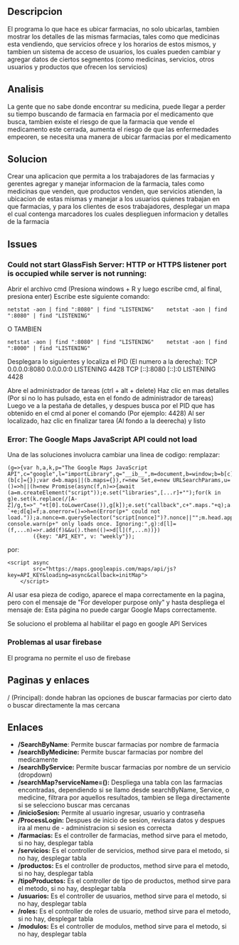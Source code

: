 ## Descripcion
El programa lo que hace es ubicar farmacias, no solo ubicarlas, tambien mostrar los detalles de las mismas farmacias, tales como que medicinas esta vendiendo, que servicios ofrece y los horarios de estos mismos, y tambien un sistema de acceso de usuarios, los cuales pueden cambiar y agregar datos de ciertos segmentos (como medicinas, servicios, otros usuarios y productos que ofrecen los servicios)

## Analisis
La gente que no sabe donde encontrar su medicina, puede llegar a perder su tiempo buscando de farmacia en farmacia por el medicamento que busca, tambien existe el riesgo de que la farmacia que vende el medicamento este cerrada, aumenta el riesgo de que las enfermedades empeoren, se necesita una manera de ubicar farmacias por el medicamento

## Solucion
Crear una aplicacion que permita a los trabajadores de las farmacias y gerentes agregar y manejar informacion de la farmacia, tales como medicinas que venden, que productos venden, que servicios atienden, la ubicacion de estas mismas y manejar a los usuarios quienes trabajan en que farmacias, y para los clientes de esos trabajadores, desplegar un mapa el cual contenga marcadores los cuales desplieguen informacion y detalles de la farmacia

## Issues
### Could not start GlassFish Server: HTTP or HTTPS listener port is occupied while server is not running:

Abrir el archivo cmd (Presiona windows + R y luego escribe cmd, al final, presiona enter)
Escribe este siguiente comando: 
```
netstat -aon | find ":8080" | find "LISTENING"    netstat -aon | find ":8080" | find "LISTENING"
```
O TAMBIEN
```
netstat -aon | find ":8080" | find "LISTENING"    netstat -aon | find ":8000" | find "LISTENING"
```
Desplegara lo siguientes y localiza el PID (El numero a la derecha):
  TCP    0.0.0.0:8080           0.0.0.0:0              LISTENING       4428
  TCP    [::]:8080              [::]:0                 LISTENING       4428

Abre el administrador de tareas (ctrl + alt + delete)
Haz clic en mas detalles (Por si no lo has pulsado, esta en el fondo de administrador de tareas)
Luego ve a la pestaña de detalles, y despues busca por el PID que has obtenido en el cmd al poner el comando (Por ejemplo: 4428)
Al ser localizado, haz clic en finalizar tarea (Al fondo a la deerecha) y listo
### Error: The Google Maps JavaScript API could not load
Una de las soluciones involucra cambiar una linea de codigo:
remplazar:
```
(g=>{var h,a,k,p="The Google Maps JavaScript API",c="google",l="importLibrary",q="__ib__",m=document,b=window;b=b[c]||(b[c]={});var d=b.maps||(b.maps={}),r=new Set,e=new URLSearchParams,u=()=>h||(h=new Promise(async(f,n)=>{await (a=m.createElement("script"));e.set("libraries",[...r]+"");for(k in g)e.set(k.replace(/[A-Z]/g,t=>"_"+t[0].toLowerCase()),g[k]);e.set("callback",c+".maps."+q);a.src=`https://maps.${c}apis.com/maps/api/js?`+e;d[q]=f;a.onerror=()=>h=n(Error(p+" could not load."));a.nonce=m.querySelector("script[nonce]")?.nonce||"";m.head.append(a)}));d[l]?console.warn(p+" only loads once. Ignoring:",g):d[l]=(f,...n)=>r.add(f)&&u().then(()=>d[l](f,...n))})
        ({key: "API_KEY", v: "weekly"});
```
por:
```
<script async
        src="https://maps.googleapis.com/maps/api/js?key=API_KEY&loading=async&callback=initMap">
    </script>
```
Al usar esa pieza de codigo, aparece el mapa correctamente en la pagina, pero con el mensaje de "For developer purpose only" y hasta despliega el mensaje de: Esta página no puede cargar Google Maps correctamente.

Se soluciono el problema al habilitar el pago en google API Services

### Problemas al usar firebase
El programa no permite el uso de firebase

## Paginas y enlaces
/ (Principal): donde habran las opciones de buscar farmacias por cierto dato o buscar directamente la mas cercana

## Enlaces
- **/SearchByName**: Permite buscar farmacias por nombre de farmacia
- **/searchByMedicine:** Permite buscar farmacias por nombre del medicamente
- **/searchByService:** Permite buscar farmacias por nombre de un servicio (dropdown)
- **/searchMap?serviceName=():** Despliega una tabla con las farmacias encontradas, dependiendo si se llamo desde searchByName, Service, o medicine, filtrara por aquellos resultados, tambien se llega directamente si se selecciono buscar mas cercanas
- **/inicioSesion:** Permite al usuario ingresar, usuario y contraseña
- **/ProcessLogin:** Despues de inicio de sesion, revisara datos y despues ira al menu de - administracion si sesion es correcta
- **/farmacias:** Es el controller de farmacias, method sirve para el metodo, si no hay, desplegar tabla
- **/servicios:** Es el controller de servicios, method sirve para el metodo, si no hay, desplegar tabla
- **/productos:** Es el controller de productos, method sirve para el metodo, si no hay, desplegar tabla
- **/tipoProductos:** Es el controller de tipo de productos, method sirve para el metodo, si no hay, desplegar tabla
- **/usuarios:** Es el controller de usuarios, method sirve para el metodo, si no hay, desplegar tabla
- **/roles:** Es el controller de roles de usuario, method sirve para el metodo, si no hay, desplegar tabla
- **/modulos:** Es el controller de modulos, method sirve para el metodo, si no hay, desplegar tabla

